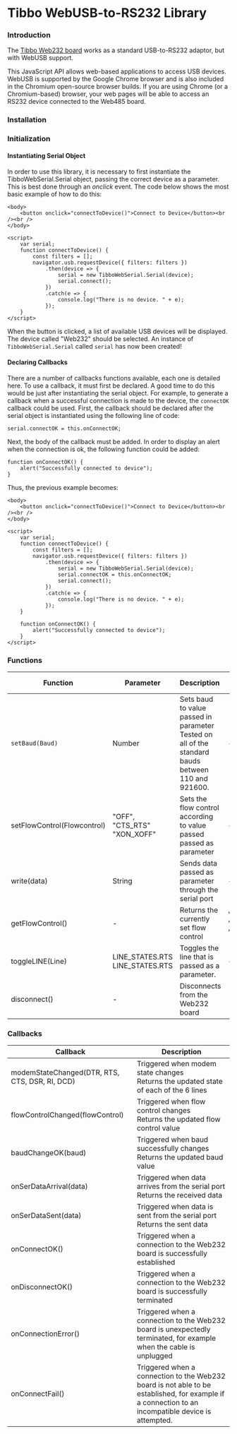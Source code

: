 # Tibbo WebUSB-to-RS232 Library



### Introduction



The [Tibbo Web232 board](https://tibbo.com/store/webserial/web232.html) works as a standard USB-to-RS232 adaptor, but with WebUSB support.

This JavaScript API allows web-based applications to access USB devices. WebUSB is supported by the Google Chrome browser and is also included in the Chromium open-source browser builds. If you are using Chrome (or a Chromium-based) browser, your web pages will be able to access an RS232 device connected to the Web485 board.



### Installation



### Initialization 



#### Instantiating Serial Object



In order to use this library, it is necessary to first instantiate the TibboWebSerial.Serial object, passing the correct device as a parameter. This is best done through an *onclick* event. The code below shows the most basic example of how to do this:



```
<body>
    <button onclick="connectToDevice()">Connect to Device</button><br /><br />
</body>

<script>
    var serial;
    function connectToDevice() {
        const filters = [];
        navigator.usb.requestDevice({ filters: filters })
            .then(device => {
                serial = new TibboWebSerial.Serial(device);
                serial.connect();
            })
            .catch(e => {
                console.log("There is no device. " + e);
            });
    }
</script>
```



When the button is clicked, a list of available USB devices will be displayed. The device called "Web232" should be selected. An instance of `TibboWebSerial.Serial` called `serial` has now been created!



#### Declaring Callbacks



There are a number of callbacks functions available, each one is detailed here. To use a callback, it must first be declared. A good time to do this would be just after instantiating the serial object. For example, to generate a callback when a successful connection is made to the device, the `connectOK` callback could be used. First, the callback should be declared after the serial object is instantiated using the following line of code:



```
serial.connectOK = this.onConnectOK;
```



Next, the body of the callback must be added. In order to display an alert when the connection is ok, the following function could be added:

```
function onConnectOK() {
	alert("Successfully connected to device");
}
```



Thus, the previous example becomes:

```
<body>
    <button onclick="connectToDevice()">Connect to Device</button><br /><br />
</body>

<script>
    var serial;
    function connectToDevice() {
        const filters = [];
        navigator.usb.requestDevice({ filters: filters })
            .then(device => {
                serial = new TibboWebSerial.Serial(device);
                serial.connectOK = this.onConnectOK;
                serial.connect();
            })
            .catch(e => {
                console.log("There is no device. " + e);
            });
    }

    function onConnectOK() {
        alert("Successfully connected to device");
    }
</script>
```



### Functions



| Function                    | Parameter                             | Description                                                  | Return Value                          |
| --------------------------- | ------------------------------------- | :----------------------------------------------------------- | ------------------------------------- |
| `setBaud(Baud)`             | Number                                | Sets baud to value passed in parameter<br />Tested on all of the standard bauds between 110 and 921600. | -                                     |
| setFlowControl(Flowcontrol) | "OFF",<br />"CTS_RTS"<br />"XON_XOFF" | Sets the flow control according to value passed passed as parameter | -                                     |
| write(data)                 | String                                | Sends data passed as parameter through the serial port       | -                                     |
| getFlowControl()            | -                                     | Returns the currently set flow control                       | "OFF",<br />"CTS_RTS"<br />"XON_XOFF" |
| toggleLINE(Line)            | LINE_STATES.RTS<br />LINE_STATES.RTS  | Toggles the line that is passed as  a parameter.             | -                                     |
| disconnect()                | -                                     | Disconnects from the Web232 board                            |                                       |



### Callbacks

| Callback                                       | Description                                                  |
| ---------------------------------------------- | ------------------------------------------------------------ |
| modemStateChanged(DTR, RTS, CTS, DSR, RI, DCD) | Triggered when modem state changes<br />Returns the updated state of each of the 6 lines |
| flowControlChanged(flowControl)                | Triggered when flow control changes<br />Returns the updated flow control value |
| baudChangeOK(baud)                             | Triggered when baud successfully changes<br />Returns the updated baud value |
| onSerDataArrival(data)                         | Triggered when data arrives from the serial port<br />Returns the received data |
| onSerDataSent(data)                            | Triggered when data is sent from the serial port<br />Returns the sent data |
| onConnectOK()                                  | Triggered when a connection to the Web232 board is successfully established |
| onDisconnectOK()                               | Triggered when a connection to the Web232 board is successfully terminated |
| onConnectionError()                            | Triggered when a connection to the Web232 board is unexpectedly terminated, for example when the cable is unplugged |
| onConnectFail()                                | Triggered when a connection to the Web232 board is not able to be established, for example if a connection to an incompatible device is attempted. |

